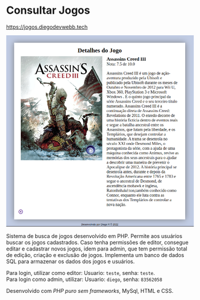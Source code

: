 # Consultar Jogos

https://jogos.diegodevwebb.tech

<img src="app/assets/media/assassins.png">

Sistema de busca de jogos desenvolvido em
PHP. Permite aos usuários buscar os jogos
cadastrados. Caso tenha permissões de editor,
consegue editar e cadastrar novos jogos, idem
para admin, que tem permissão total de edição,
criação e exclusão de jogos.
Implementa um banco de dados SQL para
armazenar os dados dos jogos e usuários.

Para login, utilizar como editor:
Usuario: `teste`, senha:  `teste`.<br>
Para login como admin, utilizar:
Usuario: `diego`, senha: `83562058`

Desenvolvido com *PHP puro sem frameworks*, MySql, HTML e CSS.


